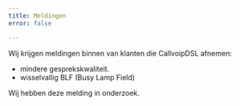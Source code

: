 ```yaml
---
title: Meldingen
error: false

---
```

Wij krijgen meldingen binnen van klanten die CallvoipDSL afnemen:

* mindere gesprekskwaliteit.
* wisselvallig BLF (Busy Lamp Field)

Wij hebben deze melding in onderzoek.
